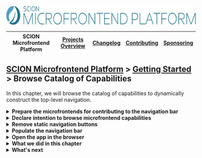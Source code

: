 <a href="/README.md"><img src="/resources/branding/scion-microfrontend-platform-banner.svg" height="50" alt="SCION Microfrontend Platform"></a>

| SCION Microfrontend Platform | [Projects Overview][menu-projects-overview] | [Changelog][menu-changelog] | [Contributing][menu-contributing] | [Sponsoring][menu-sponsoring] |  
| --- | --- | --- | --- | --- |

## [SCION Microfrontend Platform][menu-home] > [Getting Started][menu-getting-started] > Browse Catalog of Capabilities

In this chapter, we will browse the catalog of capabilities to dynamically construct the top-level navigation.

<details>
  <summary><strong>Prepare the microfrontends for contributing to the navigation bar</strong></summary>

In [chapter 6][link-getting-started:06:navigate-via-intent], we already provided the *ProductList Microfrontend* as microfrontend capability. We now need to do the same for the *CustomerList Microfrontend*.

1. Open the manifest `customers-app/src/manifest.json` of the *Customers App*.
2. Register the *CustomerList Microfrontend* as `microfrontend` capability, as follows:
   ```txt
        {
          "name": "Customers App",
          "capabilities": [
   [+]      {
   [+]        "type": "microfrontend",
   [+]        "qualifier": {
   [+]          "entity": "customers"
   [+]        },
   [+]        "private": false,
   [+]        "properties": {
   [+]          "path": "/customer-list/customer-list.html",
   [+]          "navbar": {
   [+]            "label": "Customers"
   [+]          }
   [+]        }
   [+]      },
            {
              "type": "microfrontend",
              "qualifier": {
                "entity": "customer"
              },
              "params": [
                {
                  "name": "id",
                  "required": true
                }
              ],
              "properties": {
                "path": "/customer/customer.html#?id=:id",
                "outlet": "aside"
              }
            }
          ],
          "intentions": [
            {
              "type": "microfrontend",
              "qualifier": {
                "entity": "products"
              }
            }
          ]
        }
   ```

   Note that we set the custom property `navbar` in the properties section of the capability. We will read this property when filtering the catalog of capabilities to determine for which microfrontends to create a navbar item.
3. Open the manifest `products-app/src/manifest.json` of the *Products App* and add the property `navbar` to the `ProductList Microfrontend`, as follows:
   ```txt
        {
          "name": "Products App",
          "capabilities": [
            {
              "type": "microfrontend",
              "qualifier": {
                "entity": "products"
              },
              "params": [
                {
                  "name": "ids",
                  "required": false
                }
              ],
              "private": false,
              "properties": {
                "path": "/product-list/product-list.html#?ids=:ids",
   [+]          "navbar": {
   [+]            "label": "Products"
   [+]          }
              }
            },
            {
              "type": "microfrontend",
              "qualifier": {
                "entity": "product"
              },
              "params": [
                {
                  "name": "id",
                  "required": true
                }
              ],
              "properties": {
                "path": "/product/product.html#?id=:id",
                "outlet": "aside"
              }
            }
          ]
        }
   ```

</details>

<details>
  <summary><strong>Declare intention to browse microfrontend capabilities</strong></summary>

In order for the host app to browse and navigate to microfrontend capabilities, we need to declare an intention, as follows:

1. Open the file `host-app/src/host.ts`.
2. Declare a microfrontend wildcard intention, as follows:
   ```ts
        await MicrofrontendPlatform.startHost({
          applications: [
            {symbolicName: 'products-app', manifestUrl: 'http://localhost:4201/manifest.json'},
            {symbolicName: 'customers-app', manifestUrl: 'http://localhost:4202/manifest.json'},
            {
              symbolicName: 'devtools',
              manifestUrl: 'https://scion-microfrontend-platform-devtools.vercel.app/assets/manifest.json',
              intentionCheckDisabled: true,
              scopeCheckDisabled: true,
            },
          ],
          host: {
            manifest: {
              name: 'Host App',
              intentions: [
                {type: 'microfrontend', qualifier: {component: 'devtools', vendor: 'scion'}},
   [+]          {type: 'microfrontend', qualifier: {'*': '*'}},
              ],
            },
          },
        });
   ```

</details>

<details>
  <summary><strong>Remove static navigation buttons</strong></summary>

1. Open the file `host-app/src/index.html` of the host app.
2. Remove the buttons in the `<nav>` element, as follows:
 
   **Before:**
   ```html
    <nav>
      <button id="products">Products</button>
      <button id="customers">Customers</button>
    </nav>
   ```
   **After:**
   ```html
   <nav></nav>
   ```
4. Open the file `host-app/src/host.ts` of the host app.
5. Remove the event listeners of the static buttons we removed in the previous step.
</details>

<details>
  <summary><strong>Populate the navigation bar</strong></summary>

1. Open the file `host-app/src/host.ts` of the host app.
2. Create a button for each of the microfrontend capabilities to be added to the navigation bar, as follows:
  ```ts
  [+]   import {ManifestService, MicrofrontendPlatform, OutletRouter} from '@scion/microfrontend-platform';
        import {Beans} from '@scion/toolkit/bean-manager';
  [+]   import {filterArray} from '@scion/toolkit/operators';

        public async init(): Promise<void> {
          await MicrofrontendPlatform.startHost({
            applications: [
              {symbolicName: 'products-app', manifestUrl: 'http://localhost:4201/manifest.json'},
              {symbolicName: 'customers-app', manifestUrl: 'http://localhost:4202/manifest.json'},
              {
                symbolicName: 'devtools',
                manifestUrl: 'https://scion-microfrontend-platform-devtools.vercel.app/assets/manifest.json',
                intentionCheckDisabled: true,
                scopeCheckDisabled: true,
              },
            ],
            host: {
              manifest: {
                name: 'Host App',
                intentions: [
                  {type: 'microfrontend', qualifier: {component: 'devtools', vendor: 'scion'}},
                  {type: 'microfrontend', qualifier: {'*': '*'}},
                ],
              },
            },
          });
      
          // Display the DevTools
          Beans.get(OutletRouter).navigate({component: 'devtools', vendor: 'scion'}, {outlet: 'bottom'});

  [+]     // Create a navigation button for each of the microfrontend capabilities to be added to the navigation bar
  [+]     const navbar = document.querySelector('nav');
  [+]     Beans.get(ManifestService).lookupCapabilities$({type: 'microfrontend'})
  [+]       .pipe(filterArray(capability => capability.properties.navbar))
  [+]       .subscribe(capabilities => {
  [+]         navbar.innerHTML = null;
  [+]         capabilities.forEach(capability => {
  [+]           const menuItem = navbar.appendChild(document.createElement('button'));
  [+]           menuItem.innerText = capability.properties.navbar.label;
  [+]           menuItem.addEventListener('click', () => {
  [+]             Beans.get(OutletRouter).navigate(capability.qualifier);
  [+]           });
  [+]         })
  [+]       });
  ```
  Using the `ManifestServie`, we can browse the catalog of capabilities and pass a filter to return only the capabilities that are of interest to us. We further filter capabilities having the `navbar` property. For each of these capabilities, we create a button that, when clicked, navigates to the microfrontend of that qualifier.
</details>

<details>
   <summary><strong>Open the app in the browser</strong></summary>

We did it! Run `npm run start` to serve the applications and see that the navigation buttons are now contributed via capabilities.

</details>

<details>
   <summary><strong>What we did in this chapter</strong></summary>

In this chapter, we learned how to browse the catalog of capabilities to dynamically populate the navigation bar.

<details>
   <summary>The <code>customers-app/src/manifest.json</code> looks as following:</summary>

```json
{
  "name": "Customers App",
  "capabilities": [
    {
      "type": "microfrontend",
      "qualifier": {
        "entity": "customers"
      },
      "private": false,
      "properties": {
        "path": "/customer-list/customer-list.html",
        "navbar": {
          "label": "Customers"
        }
      }
    },
    {
      "type": "microfrontend",
      "qualifier": {
        "entity": "customer"
      },
      "params": [
        {
          "name": "id",
          "required": true
        }
      ],
      "properties": {
        "path": "/customer/customer.html#?id=:id",
        "outlet": "aside"
      }
    }
  ],
  "intentions": [
    {
      "type": "microfrontend",
      "qualifier": {
        "entity": "products"
      }
    }
  ]
}
```
</details>

<details>
   <summary>The <code>products-app/src/manifest.json</code> looks as following:</summary>

```json
{
  "name": "Products App",
  "capabilities": [
    {
      "type": "microfrontend",
      "qualifier": {
        "entity": "products"
      },
      "params": [
        {
          "name": "ids",
          "required": false
        }
      ],
      "private": false,
      "properties": {
        "path": "/product-list/product-list.html#?ids=:ids",
        "navbar": {
          "label": "Products"
        }
      }
    },
    {
      "type": "microfrontend",
      "qualifier": {
        "entity": "product"
      },
      "params": [
        {
          "name": "id",
          "required": true
        }
      ],
      "private": true,
      "properties": {
        "path": "/product/product.html#?id=:id",
        "outlet": "aside"
      }
    }
  ]
}
```
</details>

<details>
   <summary>The <code>host-app/src/index.html</code> looks as following:</summary>

```html
<!DOCTYPE html>
<html lang="en">
  <head>
    <title>Getting Started with SCION</title>
    <link rel="stylesheet" type="text/css" href="host.scss">
    <script type="module" src="./host.ts"></script>
  </head>
  <body>
    <nav></nav>
    <main>
      <sci-router-outlet></sci-router-outlet>
      <sci-router-outlet name="aside"></sci-router-outlet>
      <sci-router-outlet name="bottom"></sci-router-outlet>
    </main>
  </body>
</html>
```
</details>

<details>
   <summary>The <code>host-app/src/host.ts</code> looks as following:</summary>

```ts
import {ManifestService, MicrofrontendPlatform, OutletRouter} from '@scion/microfrontend-platform';
import {Beans} from '@scion/toolkit/bean-manager';
import {filterArray} from '@scion/toolkit/operators';

class HostController {

  public async init(): Promise<void> {
    await MicrofrontendPlatform.startHost({
      applications: [
        {symbolicName: 'products-app', manifestUrl: 'http://localhost:4201/manifest.json'},
        {symbolicName: 'customers-app', manifestUrl: 'http://localhost:4202/manifest.json'},
        {
          symbolicName: 'devtools',
          manifestUrl: 'https://scion-microfrontend-platform-devtools.vercel.app/assets/manifest.json',
          intentionCheckDisabled: true,
          scopeCheckDisabled: true,
        },
      ],
      host: {
        manifest: {
          name: 'Host App',
          intentions: [
            {type: 'microfrontend', qualifier: {component: 'devtools', vendor: 'scion'}},
            {type: 'microfrontend', qualifier: {'*': '*'}},
          ],
        },
      },
    });

    // Display the DevTools
    Beans.get(OutletRouter).navigate({component: 'devtools', vendor: 'scion'}, {outlet: 'bottom'});

    // Create a navigation button for each of the microfrontend capabilities to be added to the navigation bar
    const navbar = document.querySelector('nav');
    Beans.get(ManifestService).lookupCapabilities$({type: 'microfrontend'})
      .pipe(filterArray(capability => capability.properties.navbar))
      .subscribe(capabilities => {
        navbar.innerHTML = null;
        capabilities.forEach(capability => {
          const menuItem = navbar.appendChild(document.createElement('button'));
          menuItem.innerText = capability.properties.navbar.label;
          menuItem.addEventListener('click', () => {
            Beans.get(OutletRouter).navigate(capability.qualifier);
          });
        })
      });
  }
}

new HostController().init();
```
</details>

</details>

<details>
   <summary><strong>What's next</strong></summary>

   You have now learned the core concepts of the SCION Microfrontend Platform. Click [here][link-getting-started:09:summary] for a summary and further reading.

</details>

[menu-home]: /README.md
[menu-projects-overview]: /docs/site/projects-overview.md
[menu-changelog]: /docs/site/changelog/changelog.md
[menu-contributing]: /CONTRIBUTING.md
[menu-sponsoring]: /docs/site/sponsoring.md

[menu-getting-started]: /docs/site/getting-started/getting-started.md
[link-getting-started:01:host-app]: 01-getting-started-host-app.md
[link-getting-started:02:products-app]: 02-getting-started-products-app.md
[link-getting-started:03:customers-app]: 03-getting-started-customers-app.md
[link-getting-started:04:microfrontend-routing]: 04-getting-started-microfrontend-routing.md
[link-getting-started:05:embed-microfrontend]: 05-getting-started-embed-microfrontend.md
[link-getting-started:06:navigate-via-intent]: 06-getting-started-navigate-via-intent.md
[link-getting-started:08:browse-capabilities]: 08-getting-started-browse-capabilities.md
[link-getting-started:09:summary]: 09-getting-started-summary.md
